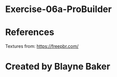 # Exercise-06a-ProBuilder

# References

Textures from: https://freepbr.com/

# Created by Blayne Baker
